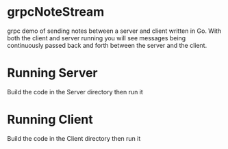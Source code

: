 # grpcNoteStream
grpc demo of sending notes between a server and client written in Go. With both the client and server running you will see messages being continuously passed back and forth between the server and the client.

# Running Server
Build the code in the Server directory then run it

# Running Client
Build the code in the Client directory then run it
